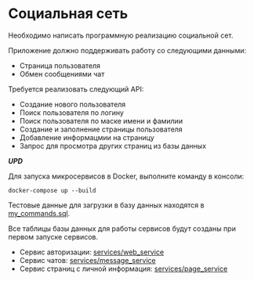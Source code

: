 # Социальная сеть
Необходимо написать программную реализацию социальной сет. 

Приложение должно поддерживать работу со следующими данными:

* Страница пользователя
* Обмен сообщениями чат

Требуется реализовать следующий API:

* Создание нового пользователя
* Поиск пользователя по логину
* Поиск пользователя по маске имени и фамилии
* Создание и заполнение страницы пользователя
* Добавление информацмии на страницу
* Запрос для просмотра других страниц из базы данных

***UPD***

Для запуска микросервисов в Docker,  выполните команду в консоли:
```
docker-compose up --build
```
Тестовые данные для загрузки в базу данных находятся в [my_commands.sql](https://github.com/B3aRrrr/SoftwareEngineering/blob/master/my_commands.sql).

Все таблицы базы данных для работы сервисов будут созданы при первом запуске сервисов.

* Сервис авторизации: [services/web_service](https://github.com/B3aRrrr/SoftwareEngineering/tree/master/services/web_service)
* Сервис  чатов: [services/message_service](https://github.com/B3aRrrr/SoftwareEngineering/tree/master/services/message_service)
* Сервис страниц с личной информация: [services/page_service](https://github.com/B3aRrrr/SoftwareEngineering/tree/master/services/page_service)
```
